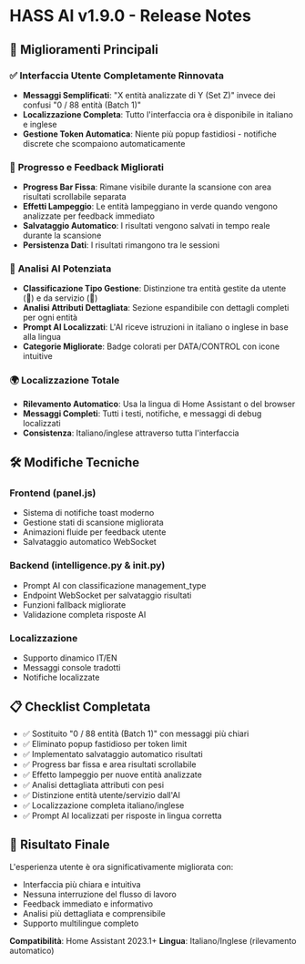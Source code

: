 # HASS AI v1.9.0 - Release Notes

## 🎉 Miglioramenti Principali

### ✅ **Interfaccia Utente Completamente Rinnovata**
- **Messaggi Semplificati**: "X entità analizzate di Y (Set Z)" invece dei confusi "0 / 88 entità (Batch 1)"
- **Localizzazione Completa**: Tutto l'interfaccia ora è disponibile in italiano e inglese
- **Gestione Token Automatica**: Niente più popup fastidiosi - notifiche discrete che scompaiono automaticamente

### 🔄 **Progresso e Feedback Migliorati**
- **Progress Bar Fissa**: Rimane visibile durante la scansione con area risultati scrollabile separata
- **Effetti Lampeggio**: Le entità lampeggiano in verde quando vengono analizzate per feedback immediato
- **Salvataggio Automatico**: I risultati vengono salvati in tempo reale durante la scansione
- **Persistenza Dati**: I risultati rimangono tra le sessioni

### 🤖 **Analisi AI Potenziata**
- **Classificazione Tipo Gestione**: Distinzione tra entità gestite da utente (👤) e da servizio (🔧)
- **Analisi Attributi Dettagliata**: Sezione espandibile con dettagli completi per ogni entità
- **Prompt AI Localizzati**: L'AI riceve istruzioni in italiano o inglese in base alla lingua
- **Categorie Migliorate**: Badge colorati per DATA/CONTROL con icone intuitive

### 🌍 **Localizzazione Totale**
- **Rilevamento Automatico**: Usa la lingua di Home Assistant o del browser
- **Messaggi Completi**: Tutti i testi, notifiche, e messaggi di debug localizzati
- **Consistenza**: Italiano/inglese attraverso tutta l'interfaccia

## 🛠 **Modifiche Tecniche**

### Frontend (panel.js)
- Sistema di notifiche toast moderno
- Gestione stati di scansione migliorata
- Animazioni fluide per feedback utente
- Salvataggio automatico WebSocket

### Backend (intelligence.py & __init__.py)
- Prompt AI con classificazione management_type
- Endpoint WebSocket per salvataggio risultati
- Funzioni fallback migliorate
- Validazione completa risposte AI

### Localizzazione
- Supporto dinamico IT/EN
- Messaggi console tradotti
- Notifiche localizzate

## 📋 **Checklist Completata**

- ✅ Sostituito "0 / 88 entità (Batch 1)" con messaggi più chiari
- ✅ Eliminato popup fastidioso per token limit
- ✅ Implementato salvataggio automatico risultati
- ✅ Progress bar fissa e area risultati scrollabile
- ✅ Effetto lampeggio per nuove entità analizzate
- ✅ Analisi dettagliata attributi con pesi
- ✅ Distinzione entità utente/servizio dall'AI
- ✅ Localizzazione completa italiano/inglese
- ✅ Prompt AI localizzati per risposte in lingua corretta

## 🎯 **Risultato Finale**

L'esperienza utente è ora significativamente migliorata con:
- Interfaccia più chiara e intuitiva
- Nessuna interruzione del flusso di lavoro
- Feedback immediato e informativo
- Analisi più dettagliata e comprensibile
- Supporto multilingue completo

**Compatibilità**: Home Assistant 2023.1+ 
**Lingua**: Italiano/Inglese (rilevamento automatico)
